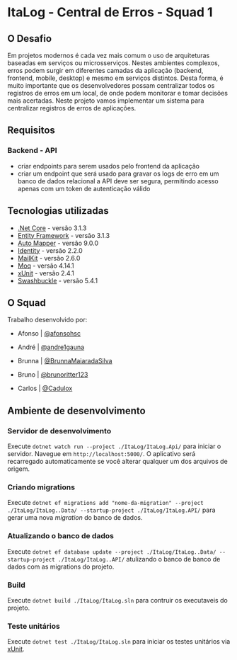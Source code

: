 # ItaLog - Central de Erros - Squad 1

## O Desafio

Em projetos modernos é cada vez mais comum o uso de arquiteturas baseadas em serviços ou microsserviços. Nestes ambientes complexos, erros podem surgir em diferentes camadas da aplicação (backend, frontend, mobile, desktop) e mesmo em serviços distintos. Desta forma, é muito importante que os desenvolvedores possam centralizar todos os registros de erros em um local, de onde podem monitorar e tomar decisões mais acertadas. Neste projeto vamos implementar um sistema para centralizar registros de erros de aplicações.

## Requisitos

### Backend - API
- criar endpoints para serem usados pelo frontend da aplicação
- criar um endpoint que será usado para gravar os logs de erro em um banco de dados relacional
a API deve ser segura, permitindo acesso apenas com um token de autenticação válido

## Tecnologias utilizadas
- [.Net Core](https://dotnet.microsoft.com/download/dotnet-core/3.1) - versão 3.1.3
- [Entity Framework](https://docs.microsoft.com/pt-br/ef/) - versão 3.1.3
- [Auto Mapper](https://github.com/AutoMapper/AutoMapper) - versão 9.0.0
- [Identity](https://docs.microsoft.com/pt-br/aspnet/core/security/authentication/identity?view=aspnetcore-3.1&tabs=visual-studio) - versão 2.2.0
- [MailKit](https://github.com/jstedfast/MailKit) - versão 2.6.0
- [Moq](https://github.com/moq/moq4) - versão 4.14.1
- [xUnit](https://xunit.net/) - versão 2.4.1
- [Swashbuckle](https://github.com/domaindrivendev/Swashbuckle) - versão 5.4.1


## O Squad

Trabalho desenvolvido por:

- Afonso | [@afonsohsc](https://github.com/afonsohsc)

- André | [@andre1gauna](https://github.com/andre1gauna)

- Brunna | [@BrunnaMaiaradaSilva](https://github.com/BrunnaMaiaradaSilva)

- Bruno | [@brunoritter123](https://github.com/brunoritter123)

- Carlos | [@Cadulox](https://github.com/Cadulox)

## Ambiente de desenvolvimento

### Servidor de desenvolvimento
Execute `dotnet watch run --project ./ItaLog/ItaLog.Api/` para iniciar o servidor. Navegue em `http://localhost:5000/`. O aplicativo será recarregado automaticamente se você alterar qualquer um dos arquivos de origem.

### Criando migrations
Execute `dotnet ef migrations add "nome-da-migration" --project ./ItaLog/ItaLog..Data/ --startup-project ./ItaLog/ItaLog.API/` para gerar uma nova *migration* do banco de dados.

### Atualizando o banco de dados
Execute `dotnet ef database update --project ./ItaLog/ItaLog..Data/ --startup-project ./ItaLog/ItaLog..API/` atulizando o banco de banco de dados com as migrations do projeto.

### Build
Execute `dotnet build ./ItaLog/ItaLog.sln` para contruir os executaveis do projeto.

### Teste unitários
Execute `dotnet test ./ItaLog/ItaLog.sln` para iniciar os testes unitários via [xUnit](https://xunit.net/).
